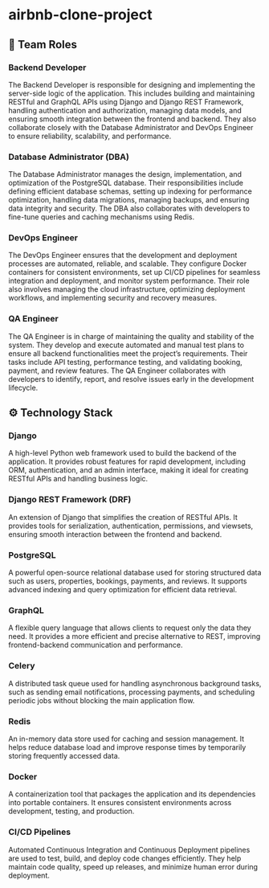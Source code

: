 # airbnb-clone-project

## 👥 Team Roles

### **Backend Developer**

The Backend Developer is responsible for designing and implementing the server-side logic of the application. This includes building and maintaining RESTful and GraphQL APIs using Django and Django REST Framework, handling authentication and authorization, managing data models, and ensuring smooth integration between the frontend and backend. They also collaborate closely with the Database Administrator and DevOps Engineer to ensure reliability, scalability, and performance.

### **Database Administrator (DBA)**

The Database Administrator manages the design, implementation, and optimization of the PostgreSQL database. Their responsibilities include defining efficient database schemas, setting up indexing for performance optimization, handling data migrations, managing backups, and ensuring data integrity and security. The DBA also collaborates with developers to fine-tune queries and caching mechanisms using Redis.

### **DevOps Engineer**

The DevOps Engineer ensures that the development and deployment processes are automated, reliable, and scalable. They configure Docker containers for consistent environments, set up CI/CD pipelines for seamless integration and deployment, and monitor system performance. Their role also involves managing the cloud infrastructure, optimizing deployment workflows, and implementing security and recovery measures.

### **QA Engineer**

The QA Engineer is in charge of maintaining the quality and stability of the system. They develop and execute automated and manual test plans to ensure all backend functionalities meet the project’s requirements. Their tasks include API testing, performance testing, and validating booking, payment, and review features. The QA Engineer collaborates with developers to identify, report, and resolve issues early in the development lifecycle.

## ⚙️ Technology Stack

### **Django**

A high-level Python web framework used to build the backend of the application. It provides robust features for rapid development, including ORM, authentication, and an admin interface, making it ideal for creating RESTful APIs and handling business logic.

### **Django REST Framework (DRF)**

An extension of Django that simplifies the creation of RESTful APIs. It provides tools for serialization, authentication, permissions, and viewsets, ensuring smooth interaction between the frontend and backend.

### **PostgreSQL**

A powerful open-source relational database used for storing structured data such as users, properties, bookings, payments, and reviews. It supports advanced indexing and query optimization for efficient data retrieval.

### **GraphQL**

A flexible query language that allows clients to request only the data they need. It provides a more efficient and precise alternative to REST, improving frontend-backend communication and performance.

### **Celery**

A distributed task queue used for handling asynchronous background tasks, such as sending email notifications, processing payments, and scheduling periodic jobs without blocking the main application flow.

### **Redis**

An in-memory data store used for caching and session management. It helps reduce database load and improve response times by temporarily storing frequently accessed data.

### **Docker**

A containerization tool that packages the application and its dependencies into portable containers. It ensures consistent environments across development, testing, and production.

### **CI/CD Pipelines**

Automated Continuous Integration and Continuous Deployment pipelines are used to test, build, and deploy code changes efficiently. They help maintain code quality, speed up releases, and minimize human error during deployment.
